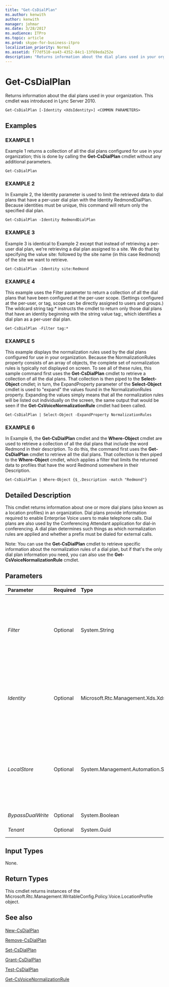 ```yaml
---
title: "Get-CsDialPlan"
ms.author: kenwith
author: kenwith
manager: johmar
ms.date: 3/28/2017
ms.audience: ITPro
ms.topic: article
ms.prod: skype-for-business-itpro
localization_priority: Normal
ms.assetid: f77df510-ea43-4352-84c1-13f69eda252e
description: "Returns information about the dial plans used in your organization. This cmdlet was introduced in Lync Server 2010."
---
```


# Get-CsDialPlan
 
Returns information about the dial plans used in your organization. This cmdlet was introduced in Lync Server 2010.
  
```
Get-CsDialPlan [-Identity <XdsIdentity>] <COMMON PARAMETERS>

```

## Examples

### EXAMPLE 1

Example 1 returns a collection of all the dial plans configured for use in your organization; this is done by calling the **Get-CsDialPlan** cmdlet without any additional parameters.
  
```
Get-CsDialPlan
```

### EXAMPLE 2

In Example 2, the Identity parameter is used to limit the retrieved data to dial plans that have a per-user dial plan with the Identity RedmondDialPlan. Because identities must be unique, this command will return only the specified dial plan.
  
```
Get-CsDialPlan -Identity RedmondDialPlan
```

### EXAMPLE 3

Example 3 is identical to Example 2 except that instead of retrieving a per-user dial plan, we're retrieving a dial plan assigned to a site. We do that by specifying the value site: followed by the site name (in this case Redmond) of the site we want to retrieve.
  
```
Get-CsDialPlan -Identity site:Redmond
```

### EXAMPLE 4

This example uses the Filter parameter to return a collection of all the dial plans that have been configured at the per-user scope. (Settings configured at the per-user, or tag, scope can be directly assigned to users and groups.) The wildcard string tag:\* instructs the cmdlet to return only those dial plans that have an identity beginning with the string value tag:, which identifies a dial plan as a per-user dial plan.
  
```
Get-CsDialPlan -Filter tag:*
```

### EXAMPLE 5

This example displays the normalization rules used by the dial plans configured for use in your organization. Because the NormalizationRules property consists of an array of objects, the complete set of normalization rules is typically not displayed on screen. To see all of these rules, this sample command first uses the **Get-CsDialPlan** cmdlet to retrieve a collection of all the dial plans. That collection is then piped to the **Select-Object** cmdlet; in turn, the ExpandProperty parameter of the **Select-Object** cmdlet is used to "expand" the values found in the NormalizationRules property. Expanding the values simply means that all the normalization rules will be listed out individually on the screen, the same output that would be seen if the **Get-CsVoiceNormalizationRule** cmdlet had been called.
  
```
Get-CsDialPlan | Select-Object -ExpandProperty NormalizationRules
```

### EXAMPLE 6

In Example 6, the **Get-CsDialPlan** cmdlet and the **Where-Object** cmdlet are used to retrieve a collection of all the dial plans that include the word Redmond in their description. To do this, the command first uses the **Get-CsDialPlan** cmdlet to retrieve all the dial plans. That collection is then piped to the **Where-Object** cmdlet, which applies a filter that limits the returned data to profiles that have the word Redmond somewhere in their Description.
  
```
Get-CsDialPlan | Where-Object {$_.Description -match "Redmond"}
```

## Detailed Description

This cmdlet returns information about one or more dial plans (also known as a location profiles) in an organization. Dial plans provide information required to enable Enterprise Voice users to make telephone calls. Dial plans are also used by the Conferencing Attendant application for dial-in conferencing. A dial plan determines such things as which normalization rules are applied and whether a prefix must be dialed for external calls.
  
Note: You can use the **Get-CsDialPlan** cmdlet to retrieve specific information about the normalization rules of a dial plan, but if that's the only dial plan information you need, you can also use the **Get-CsVoiceNormalizationRule** cmdlet.
  
## Parameters

|**Parameter**|**Required**|**Type**|**Description**|
|:-----|:-----|:-----|:-----|
| _Filter_ <br/> |Optional  <br/> |System.String  <br/> |Performs a wildcard search that allows you to narrow down your results to only dial plans with identities that match the given wildcard string.  <br/> |
| _Identity_ <br/> |Optional  <br/> |Microsoft.Rtc.Management.Xds.XdsIdentity  <br/> |The unique identifier designating the scope, and for per-user scope a name, to identify the dial plan you want to retrieve.  <br/> |
| _LocalStore_ <br/> |Optional  <br/> |System.Management.Automation.SwitchParameter  <br/> |Retrieves the dial plan information from the local replica of the Central Management store, rather than the Central Management store itself.  <br/> |
| _BypassDualWrite_ <br/> |Optional  <br/> |System.Boolean  <br/> |PARAMVALUE: $true | $false  <br/> |
| _Tenant_ <br/> |Optional  <br/> |System.Guid  <br/> |PARAMVALUE: Guid  <br/> |
   
## Input Types

None.
  
## Return Types

This cmdlet returns instances of the Microsoft.Rtc.Management.WritableConfig.Policy.Voice.LocationProfile object.
  
## See also

#### 

[New-CsDialPlan](new-csdialplan.md)
  
[Remove-CsDialPlan](remove-csdialplan.md)
  
[Set-CsDialPlan](set-csdialplan.md)
  
[Grant-CsDialPlan](grant-csdialplan.md)
  
[Test-CsDialPlan](test-csdialplan.md)
  
[Get-CsVoiceNormalizationRule](get-csvoicenormalizationrule.md)

